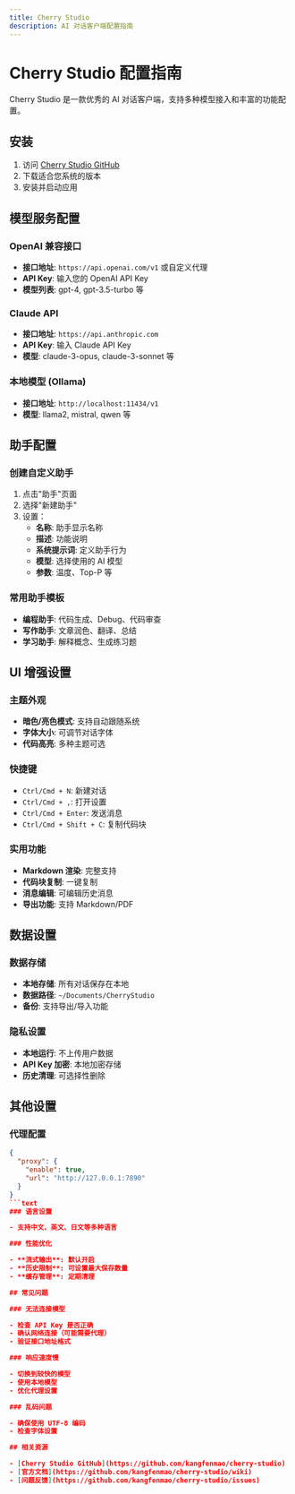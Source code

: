 ```yaml
---
title: Cherry Studio
description: AI 对话客户端配置指南
---
```


# Cherry Studio 配置指南

Cherry Studio 是一款优秀的 AI 对话客户端，支持多种模型接入和丰富的功能配置。

## 安装

1. 访问 [Cherry Studio GitHub](https://github.com/kangfenmao/cherry-studio/releases)
2. 下载适合您系统的版本
3. 安装并启动应用

## 模型服务配置

### OpenAI 兼容接口

- **接口地址**: `https://api.openai.com/v1` 或自定义代理
- **API Key**: 输入您的 OpenAI API Key
- **模型列表**: gpt-4, gpt-3.5-turbo 等

### Claude API

- **接口地址**: `https://api.anthropic.com`
- **API Key**: 输入 Claude API Key
- **模型**: claude-3-opus, claude-3-sonnet 等

### 本地模型 (Ollama)

- **接口地址**: `http://localhost:11434/v1`
- **模型**: llama2, mistral, qwen 等

## 助手配置

### 创建自定义助手

1. 点击"助手"页面
2. 选择"新建助手"
3. 设置：
   - **名称**: 助手显示名称
   - **描述**: 功能说明
   - **系统提示词**: 定义助手行为
   - **模型**: 选择使用的 AI 模型
   - **参数**: 温度、Top-P 等

### 常用助手模板

- **编程助手**: 代码生成、Debug、代码审查
- **写作助手**: 文章润色、翻译、总结
- **学习助手**: 解释概念、生成练习题

## UI 增强设置

### 主题外观

- **暗色/亮色模式**: 支持自动跟随系统
- **字体大小**: 可调节对话字体
- **代码高亮**: 多种主题可选

### 快捷键

- `Ctrl/Cmd + N`: 新建对话
- `Ctrl/Cmd + ,`: 打开设置
- `Ctrl/Cmd + Enter`: 发送消息
- `Ctrl/Cmd + Shift + C`: 复制代码块

### 实用功能

- **Markdown 渲染**: 完整支持
- **代码块复制**: 一键复制
- **消息编辑**: 可编辑历史消息
- **导出功能**: 支持 Markdown/PDF

## 数据设置

### 数据存储

- **本地存储**: 所有对话保存在本地
- **数据路径**: `~/Documents/CherryStudio`
- **备份**: 支持导出/导入功能

### 隐私设置

- **本地运行**: 不上传用户数据
- **API Key 加密**: 本地加密存储
- **历史清理**: 可选择性删除

## 其他设置

### 代理配置

```json
{
  "proxy": {
    "enable": true,
    "url": "http://127.0.0.1:7890"
  }
}
```text
### 语言设置

- 支持中文、英文、日文等多种语言

### 性能优化

- **流式输出**: 默认开启
- **历史限制**: 可设置最大保存数量
- **缓存管理**: 定期清理

## 常见问题

### 无法连接模型

- 检查 API Key 是否正确
- 确认网络连接（可能需要代理）
- 验证接口地址格式

### 响应速度慢

- 切换到较快的模型
- 使用本地模型
- 优化代理设置

### 乱码问题

- 确保使用 UTF-8 编码
- 检查字体设置

## 相关资源

- [Cherry Studio GitHub](https://github.com/kangfenmao/cherry-studio)
- [官方文档](https://github.com/kangfenmao/cherry-studio/wiki)
- [问题反馈](https://github.com/kangfenmao/cherry-studio/issues)

